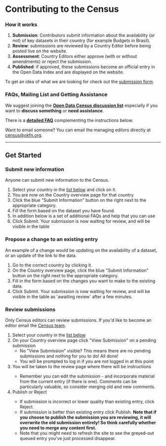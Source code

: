 <div class="page-header">
  <h1>
    Contributing to the Census
  </h1>
</div>

<div class="row">
<div class="span6">
  <h3>How it works</h3>
  <ol>
    <li><strong>Submission</strong>: Contributors submit information about the availability (or not) of key datasets in their country (for example Budgets in Brasil).</li>
    <li><strong>Review</strong>: submissions are reviewed by a Country Editor before being posted live on the website.</li>
    <li><strong>Assessment</strong>: Country Editors either approve (with or without amendments) or reject the submission.</li>
    <li><strong>Published</strong>: if approved, these submissions become an official entry in the Open Data Index and are displayed on the website.</li>
  </ol>

  <p>To get an idea of what we are looking for check out the <a href="/country/submit/">submission form</a>.</p>
</div>
<div class="span6">
  <h3>FAQs, Mailing List and Getting Assistance</h3>

  <div class="alert alert-warning">
    <p>We suggest joining the <strong><a href="http://lists.okfn.org/mailman/listinfo/open-data-census">Open Data Census discussion list</a></strong> especially if you want to <strong>discuss something</strong> or <strong>need assistance</strong>.
    <p>There is a <strong><a href="/faq#submit">detailed FAQ</a></strong> complementing the instructions below.</p>
    <p>Want to email someone? You can email the managing editors directly at <a href="mailto:census@okfn.org">census@okfn.org</a>.</p>
  </div>
</div>
</div>

<hr />

<h2>Get Started</h2>
<div class="row">
<div class="span6">
  <div class="well">
  <h3>Submit new information</h3>
  <p>Anyone can submit new information to the Census.</p>
  <ol>
    <li>Select your country in the <a href="#countries">list below</a> and click on it.</li>
    <li>You are now on the Country overview page for that country</li>
    <li>Click the blue "Submit Information" button on the right next to the appropriate category.</li>
    <li>Fill the form based on the dataset you have found.</li>
    <li>In addition below is a set of additional FAQs and help that you can use</li>
    <li>Click Submit. Your submission is now waiting for review, and will be visible in the table </li>
  </ol>
</div>
<div class="well">
  <h3>Propose a change to an existing entry</h3>
  <p>An example of a change would be updating on the availability of a dataset, or an update of the link to the data.</p>
  <ol>
    <li>Go to the correct country by clicking it.</li>
    <li>On the Country overview page, click the blue "Submit Information" button on the right next to the appropriate category.</li>
    <li>Fill in the form based on the changes you want to make to the existing data.</li>
    <li>Click Submit. Your submission is now waiting for review, and will be visible in the table as 'awaiting review' after a few minutes.</li>
  </ol>
</div>

</div>

<div class="span6">
  <div class="well">
  <h3>Review submissions</h3>
  <p>Only Census editors can review submissions. If you'd like to become an editor email the <a href="mailto:census@okfn.org">Census team</a>.</p>
  <ol>
    <li>Select your country in the <a href="#countries">list below</a></li>
    <li>On your Country overview page click "View Submission" on a pending submission
    <ul>
      <li>No "View Submission" visible? This means there are no pending submissions and nothing for you to do! All done!</li>
      <li>You will be prompted to log in if you are not logged in at this point</li>
    </ul>
    <li>You will be taken to the review page where there will be instructions</li>
    <ul>
      <li>Remember you can edit the submission - and incorporate material from the current entry (if there is one). Comments can be particularly valuable, so consider merging old and new comments.</li>
    </ul>
    <li>Publish or Reject</li>
    <ul>
      <li>If submission is incorrect or lower quality than existing entry, click Reject.</li>
      <li>If submission is better than existing entry click Publish. <strong>Note that if you choose to publish the submission you are reviewing, it will overwrite the old submission entirely! So think carefully whether you need to merge any content first.</strong></li>
      <li>Note that you might need to refresh the site to see the greyed-out queued entry you've just processed disappear.</li>
    </ul>
  </ol>
  </div>
</div>
</div>
</div>

